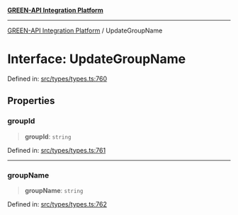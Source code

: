 [**GREEN-API Integration Platform**](../README.md)

***

[GREEN-API Integration Platform](../globals.md) / UpdateGroupName

# Interface: UpdateGroupName

Defined in: [src/types/types.ts:760](https://github.com/green-api/greenapi-integration/blob/63683bb8d19b76d9e4ce6bd0a8121d8d2cf428af/src/types/types.ts#L760)

## Properties

### groupId

> **groupId**: `string`

Defined in: [src/types/types.ts:761](https://github.com/green-api/greenapi-integration/blob/63683bb8d19b76d9e4ce6bd0a8121d8d2cf428af/src/types/types.ts#L761)

***

### groupName

> **groupName**: `string`

Defined in: [src/types/types.ts:762](https://github.com/green-api/greenapi-integration/blob/63683bb8d19b76d9e4ce6bd0a8121d8d2cf428af/src/types/types.ts#L762)
